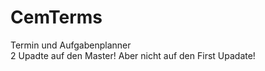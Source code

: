 # CemTerms
Termin und Aufgabenplanner   
2 Upadte auf den Master!
Aber nicht auf den First Upadate! 
